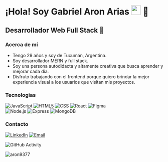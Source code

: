 <h1>¡Hola! Soy Gabriel Aron Arias <img src="https://raw.githubusercontent.com/iampavangandhi/iampavangandhi/master/gifs/Hi.gif" width="30px"> 🚀</h1>
<h2>Desarrollador Web Full Stack 🎨</h2>

### Acerca de mí
- Tengo 29 años y soy de Tucumán, Argentina.
- Soy desarrollador MERN y full stack.
- Soy una persona autodidacta y altamente creativa que busca aprender y mejorar cada día.
- Disfruto trabajando con el frontend porque quiero brindar la mejor experiencia visual a los usuarios que visitan mis proyectos.

### Tecnologias
  ![JavaScript](https://img.shields.io/badge/-JavaScript-333333?style=flat&logo=javascript)
  ![HTML5](https://img.shields.io/badge/-HTML5-333333?style=flat&logo=HTML5)
  ![CSS](https://img.shields.io/badge/-CSS-333333?style=flat&logo=CSS3&logoColor=1572B6)
  ![React](https://img.shields.io/badge/-React-333333?style=flat&logo=react)
  ![Figma](https://img.shields.io/badge/-Figma-333333?style=flat&logo=figma)
  <br/>
  ![Node.js](https://img.shields.io/badge/-Node.js-333333?style=flat&logo=node.js)
  ![Express](https://img.shields.io/badge/-Express-333333?style=flat&logo=express)
  ![MongoDB](https://img.shields.io/badge/-MongoDB-333333?style=flat&logo=MongoDB)

### Contacto
<a href="https://https://www.linkedin.com/in/gabriel-aron-arias"><img alt="LinkedIn" src="https://img.shields.io/badge/LinkedIn-Aron%20Arias-blue?style=flat-square&logo=linkedin"></a>
<a href="aron9377@gmail.com"><img alt="Email" src="https://img.shields.io/badge/Gmail-Aron9377@gmail.com-blue?style=flat-square&logo=gmail"></a>  

![GitHub Activity](https://github-readme-stats.vercel.app/api?username=Aron9377&show_icons=true)

<p align="left"> <img src="https://komarev.com/ghpvc/?username=Aron9377&label=Profile%20views&color=0e75b6&style=flat" alt="aron9377" /> </p>
